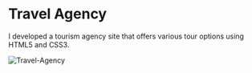 ﻿# Travel Agency

 I developed a tourism agency site that offers various tour options using HTML5 and CSS3.

![Travel-Agency](https://github.com/erhantapanyigit/Travel-Agency/assets/132780710/5b1c9348-3ba5-492e-9698-2d5818856faa)
